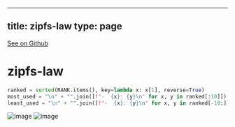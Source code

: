 
---
title: zipfs-law
type: page
---

[See on Github](https://github.com/jakeroggenbuck/zipfs-law/)

# zipfs-law

```py
ranked = sorted(RANK.items(), key=lambda x: x[1], reverse=True)
most_used = "\n" + "".join([f"-  {x}: {y}\n" for x, y in ranked[:10]])
least_used = "\n" + "".join([f"-  {x}: {y}\n" for x, y in ranked[-10:]])
```

![image](https://user-images.githubusercontent.com/35516367/131443772-87337441-4916-4eb6-8021-158dfa4d2f88.png)
![image](https://user-images.githubusercontent.com/35516367/131443865-111448ed-85d6-4cf8-8d63-9d8b2bebfc05.png)
